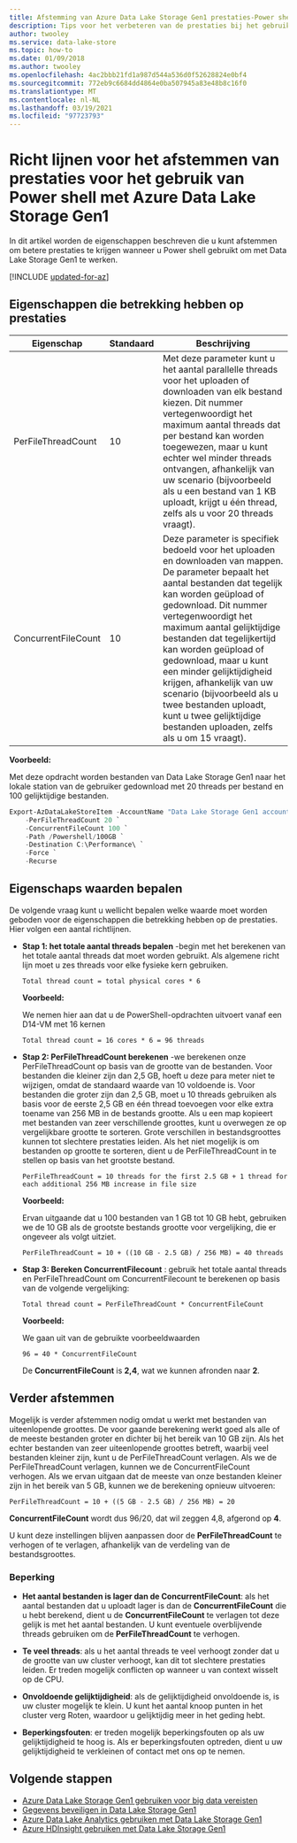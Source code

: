 ```yaml
---
title: Afstemming van Azure Data Lake Storage Gen1 prestaties-Power shell
description: Tips voor het verbeteren van de prestaties bij het gebruik van Azure PowerShell met Azure Data Lake Storage Gen1.
author: twooley
ms.service: data-lake-store
ms.topic: how-to
ms.date: 01/09/2018
ms.author: twooley
ms.openlocfilehash: 4ac2bbb21fd1a987d544a536d0f52628824e0bf4
ms.sourcegitcommit: 772eb9c6684dd4864e0ba507945a83e48b8c16f0
ms.translationtype: MT
ms.contentlocale: nl-NL
ms.lasthandoff: 03/19/2021
ms.locfileid: "97723793"
---
```

# <a name="performance-tuning-guidance-for-using-powershell-with-azure-data-lake-storage-gen1"></a>Richt lijnen voor het afstemmen van prestaties voor het gebruik van Power shell met Azure Data Lake Storage Gen1

In dit artikel worden de eigenschappen beschreven die u kunt afstemmen om betere prestaties te krijgen wanneer u Power shell gebruikt om met Data Lake Storage Gen1 te werken.

[!INCLUDE [updated-for-az](../../includes/updated-for-az.md)]

## <a name="performance-related-properties"></a>Eigenschappen die betrekking hebben op prestaties

| Eigenschap            | Standaard | Beschrijving |
|---------------------|---------|-------------|
| PerFileThreadCount  | 10      | Met deze parameter kunt u het aantal parallelle threads voor het uploaden of downloaden van elk bestand kiezen. Dit nummer vertegenwoordigt het maximum aantal threads dat per bestand kan worden toegewezen, maar u kunt echter wel minder threads ontvangen, afhankelijk van uw scenario (bijvoorbeeld als u een bestand van 1 KB uploadt, krijgt u één thread, zelfs als u voor 20 threads vraagt).  |
| ConcurrentFileCount | 10      | Deze parameter is specifiek bedoeld voor het uploaden en downloaden van mappen. De parameter bepaalt het aantal bestanden dat tegelijk kan worden geüpload of gedownload. Dit nummer vertegenwoordigt het maximum aantal gelijktijdige bestanden dat tegelijkertijd kan worden geüpload of gedownload, maar u kunt een minder gelijktijdigheid krijgen, afhankelijk van uw scenario (bijvoorbeeld als u twee bestanden uploadt, kunt u twee gelijktijdige bestanden uploaden, zelfs als u om 15 vraagt). |

**Voorbeeld:**

Met deze opdracht worden bestanden van Data Lake Storage Gen1 naar het lokale station van de gebruiker gedownload met 20 threads per bestand en 100 gelijktijdige bestanden.

```PowerShell
Export-AzDataLakeStoreItem -AccountName "Data Lake Storage Gen1 account name" `
    -PerFileThreadCount 20 `
    -ConcurrentFileCount 100 `
    -Path /Powershell/100GB `
    -Destination C:\Performance\ `
    -Force `
    -Recurse
```

## <a name="how-to-determine-property-values"></a>Eigenschaps waarden bepalen

De volgende vraag kunt u wellicht bepalen welke waarde moet worden geboden voor de eigenschappen die betrekking hebben op de prestaties. Hier volgen een aantal richtlijnen.

* **Stap 1: het totale aantal threads bepalen** -begin met het berekenen van het totale aantal threads dat moet worden gebruikt. Als algemene richt lijn moet u zes threads voor elke fysieke kern gebruiken.

    `Total thread count = total physical cores * 6`

    **Voorbeeld:**

    We nemen hier aan dat u de PowerShell-opdrachten uitvoert vanaf een D14-VM met 16 kernen

    `Total thread count = 16 cores * 6 = 96 threads`

* **Stap 2: PerFileThreadCount berekenen** -we berekenen onze PerFileThreadCount op basis van de grootte van de bestanden. Voor bestanden die kleiner zijn dan 2,5 GB, hoeft u deze para meter niet te wijzigen, omdat de standaard waarde van 10 voldoende is. Voor bestanden die groter zijn dan 2,5 GB, moet u 10 threads gebruiken als basis voor de eerste 2,5 GB en één thread toevoegen voor elke extra toename van 256 MB in de bestands grootte. Als u een map kopieert met bestanden van zeer verschillende groottes, kunt u overwegen ze op vergelijkbare grootte te sorteren. Grote verschillen in bestandsgroottes kunnen tot slechtere prestaties leiden. Als het niet mogelijk is om bestanden op grootte te sorteren, dient u de PerFileThreadCount in te stellen op basis van het grootste bestand.

    `PerFileThreadCount = 10 threads for the first 2.5 GB + 1 thread for each additional 256 MB increase in file size`

    **Voorbeeld:**

    Ervan uitgaande dat u 100 bestanden van 1 GB tot 10 GB hebt, gebruiken we de 10 GB als de grootste bestands grootte voor vergelijking, die er ongeveer als volgt uitziet.

    `PerFileThreadCount = 10 + ((10 GB - 2.5 GB) / 256 MB) = 40 threads`

* **Stap 3: Bereken ConcurrentFilecount** : gebruik het totale aantal threads en PerFileThreadCount om ConcurrentFilecount te berekenen op basis van de volgende vergelijking:

    `Total thread count = PerFileThreadCount * ConcurrentFileCount`

    **Voorbeeld:**

    We gaan uit van de gebruikte voorbeeldwaarden

    `96 = 40 * ConcurrentFileCount`

    De **ConcurrentFileCount** is **2,4**, wat we kunnen afronden naar **2**.

## <a name="further-tuning"></a>Verder afstemmen

Mogelijk is verder afstemmen nodig omdat u werkt met bestanden van uiteenlopende groottes. De voor gaande berekening werkt goed als alle of de meeste bestanden groter en dichter bij het bereik van 10 GB zijn. Als het echter bestanden van zeer uiteenlopende groottes betreft, waarbij veel bestanden kleiner zijn, kunt u de PerFileThreadCount verlagen. Als we de PerFileThreadCount verlagen, kunnen we de ConcurrentFileCount verhogen. Als we ervan uitgaan dat de meeste van onze bestanden kleiner zijn in het bereik van 5 GB, kunnen we de berekening opnieuw uitvoeren:

`PerFileThreadCount = 10 + ((5 GB - 2.5 GB) / 256 MB) = 20`

**ConcurrentFileCount** wordt dus 96/20, dat wil zeggen 4,8, afgerond op **4**.

U kunt deze instellingen blijven aanpassen door de **PerFileThreadCount** te verhogen of te verlagen, afhankelijk van de verdeling van de bestandsgroottes.

### <a name="limitation"></a>Beperking

* **Het aantal bestanden is lager dan de ConcurrentFileCount**: als het aantal bestanden dat u uploadt lager is dan de **ConcurrentFileCount** die u hebt berekend, dient u de **ConcurrentFileCount** te verlagen tot deze gelijk is met het aantal bestanden. U kunt eventuele overblijvende threads gebruiken om de **PerFileThreadCount** te verhogen.

* **Te veel threads**: als u het aantal threads te veel verhoogt zonder dat u de grootte van uw cluster verhoogt, kan dit tot slechtere prestaties leiden. Er treden mogelijk conflicten op wanneer u van context wisselt op de CPU.

* **Onvoldoende gelijktijdigheid**: als de gelijktijdigheid onvoldoende is, is uw cluster mogelijk te klein. U kunt het aantal knoop punten in het cluster verg Roten, waardoor u gelijktijdig meer in het geding hebt.

* **Beperkingsfouten**: er treden mogelijk beperkingsfouten op als uw gelijktijdigheid te hoog is. Als er beperkingsfouten optreden, dient u uw gelijktijdigheid te verkleinen of contact met ons op te nemen.

## <a name="next-steps"></a>Volgende stappen

* [Azure Data Lake Storage Gen1 gebruiken voor big data vereisten](data-lake-store-data-scenarios.md) 
* [Gegevens beveiligen in Data Lake Storage Gen1](data-lake-store-secure-data.md)
* [Azure Data Lake Analytics gebruiken met Data Lake Storage Gen1](../data-lake-analytics/data-lake-analytics-get-started-portal.md)
* [Azure HDInsight gebruiken met Data Lake Storage Gen1](data-lake-store-hdinsight-hadoop-use-portal.md)

